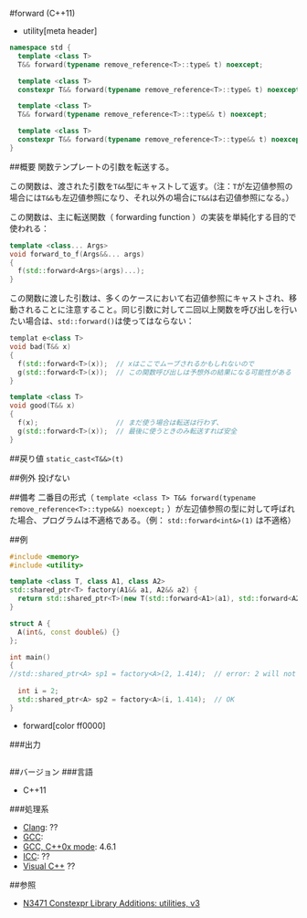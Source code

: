#forward (C++11)
* utility[meta header]

```cpp
namespace std {
  template <class T>
  T&& forward(typename remove_reference<T>::type& t) noexcept;            // (1) C++11

  template <class T>
  constexpr T&& forward(typename remove_reference<T>::type& t) noexcept;  // (1) C++14

  template <class T>
  T&& forward(typename remove_reference<T>::type&& t) noexcept;           // (2) C++11

  template <class T>
  constexpr T&& forward(typename remove_reference<T>::type&& t) noexcept; // (2) C++14
}
```

##概要
関数テンプレートの引数を転送する。

この関数は、渡された引数を`T&&`型にキャストして返す。（注：`T`が左辺値参照の場合には`T&&`も左辺値参照になり、それ以外の場合に`T&&`は右辺値参照になる。）

この関数は、主に転送関数（ forwarding function ）の実装を単純化する目的で使われる：

```cpp
template <class... Args>
void forward_to_f(Args&&... args)
{
  f(std::forward<Args>(args)...);
}
```

この関数に渡した引数は、多くのケースにおいて右辺値参照にキャストされ、移動されることに注意すること。同じ引数に対して二回以上関数を呼び出しを行いたい場合は、`std::forward()`は使ってはならない：

```cpp
templat e<class T>
void bad(T&& x)
{
  f(std::forward<T>(x));  // xはここでムーブされるかもしれないので
  g(std::forward<T>(x));  // この関数呼び出しは予想外の結果になる可能性がある
}

template <class T>
void good(T&& x)
{
  f(x);                   // まだ使う場合は転送は行わず、
  g(std::forward<T>(x));  // 最後に使うときのみ転送すれば安全
}
```

##戻り値
`static_cast<T&&>(t)`


##例外
投げない


##備考
二番目の形式（ `template <class T> T&& forward(typename remove_reference<T>::type&&) noexcept;` ）が左辺値参照の型に対して呼ばれた場合、プログラムは不適格である。（例： `std::forward<int&>(1)` は不適格）


##例
```cpp
#include <memory>
#include <utility>

template <class T, class A1, class A2>
std::shared_ptr<T> factory(A1&& a1, A2&& a2) {
  return std::shared_ptr<T>(new T(std::forward<A1>(a1), std::forward<A2>(a2)));
}

struct A {
  A(int&, const double&) {}
};

int main()
{
//std::shared_ptr<A> sp1 = factory<A>(2, 1.414);  // error: 2 will not bind to int&
  
  int i = 2;
  std::shared_ptr<A> sp2 = factory<A>(i, 1.414);  // OK
}
```
* forward[color ff0000]

###出力
```
```

##バージョン
###言語
- C++11

###処理系
- [Clang](/implementation.md#clang): ??
- [GCC](/implementation.md#gcc): 
- [GCC, C++0x mode](/implementation.md#gcc): 4.6.1
- [ICC](/implementation.md#icc): ??
- [Visual C++](/implementation.md#visual_cpp) ??


##参照
- [N3471 Constexpr Library Additions: utilities, v3](http://www.open-std.org/jtc1/sc22/wg21/docs/papers/2012/n3471.html)


